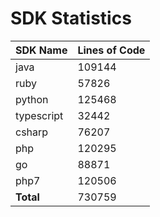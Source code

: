 # SDK Statistics

| SDK Name | Lines of Code |
| -------- | ------------- |
| java | 109144 |
| ruby | 57826 |
| python | 125468 |
| typescript | 32442 |
| csharp | 76207 |
| php | 120295 |
| go | 88871 |
| php7 | 120506 |
| **Total** | 730759 |
